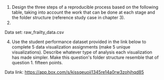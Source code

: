 1. Design the three steps of a reproducible process based on the following table, taking into account the work that can be done at each stage    and the folder structure (reference study case in chapter 3).
2. 
Data set: raw_frailty_data.csv

4. Use the student performance dataset provided in the link below to complete 5 data visualization assignments (make 5 unique             visualizations). Describe whatever type of analysis each visualization has made simpler. Make this question's folder structure resemble that of question 1. fifteen points.


Data link: https://app.box.com/s/kissqeuoii1345re14a0rw3zohjhqd85
